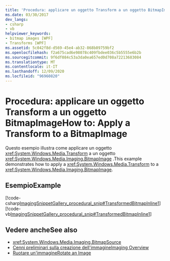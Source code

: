 ```yaml
---
title: 'Procedura: applicare un oggetto Transform a un oggetto BitmapImage'
ms.date: 03/30/2017
dev_langs:
- csharp
- vb
helpviewer_keywords:
- bitmap images [WPF]
- Transforms [WPF]
ms.assetid: 5c042f8d-d569-45e4-ab32-868b89759bf2
ms.openlocfilehash: f2a675cad6e98078c409fbdee036c5b5555e6b2b
ms.sourcegitcommit: 9f6df084c53a3da0ea657ed0d708a72213683084
ms.translationtype: MT
ms.contentlocale: it-IT
ms.lasthandoff: 12/09/2020
ms.locfileid: "96960820"
---
```

# <a name="how-to-apply-a-transform-to-a-bitmapimage"></a><span data-ttu-id="3e3dd-102">Procedura: applicare un oggetto Transform a un oggetto BitmapImage</span><span class="sxs-lookup"><span data-stu-id="3e3dd-102">How to: Apply a Transform to a BitmapImage</span></span>
<span data-ttu-id="3e3dd-103">Questo esempio illustra come applicare un oggetto <xref:System.Windows.Media.Transform> a un oggetto <xref:System.Windows.Media.Imaging.BitmapImage> .</span><span class="sxs-lookup"><span data-stu-id="3e3dd-103">This example demonstrates how to apply a <xref:System.Windows.Media.Transform> to a <xref:System.Windows.Media.Imaging.BitmapImage>.</span></span>  
  
## <a name="example"></a><span data-ttu-id="3e3dd-104">Esempio</span><span class="sxs-lookup"><span data-stu-id="3e3dd-104">Example</span></span>  
 [!code-csharp[ImagingSnippetGallery_procedural_snip#TransformedBitmapInline1](~/samples/snippets/csharp/VS_Snippets_Wpf/ImagingSnippetGallery_procedural_snip/CSharp/TransformedBitmapExample.cs#transformedbitmapinline1)]
 [!code-vb[ImagingSnippetGallery_procedural_snip#TransformedBitmapInline1](~/samples/snippets/visualbasic/VS_Snippets_Wpf/ImagingSnippetGallery_procedural_snip/VB/TransformedBitmapExample.vb#transformedbitmapinline1)]  
  
## <a name="see-also"></a><span data-ttu-id="3e3dd-105">Vedere anche</span><span class="sxs-lookup"><span data-stu-id="3e3dd-105">See also</span></span>

- <xref:System.Windows.Media.Imaging.BitmapSource>
- [<span data-ttu-id="3e3dd-106">Cenni preliminari sulla creazione dell'immagine</span><span class="sxs-lookup"><span data-stu-id="3e3dd-106">Imaging Overview</span></span>](imaging-overview.md)
- [<span data-ttu-id="3e3dd-107">Ruotare un'immagine</span><span class="sxs-lookup"><span data-stu-id="3e3dd-107">Rotate an Image</span></span>](../controls/how-to-rotate-an-image.md)
